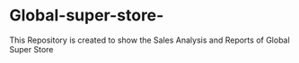 # Global-super-store-
This Repository is created to show the Sales Analysis and Reports of Global Super Store
